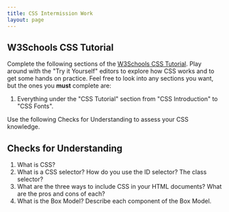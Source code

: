 ```yaml
---
title: CSS Intermission Work
layout: page
---
```


## W3Schools CSS Tutorial

Complete the following sections of the [W3Schools CSS Tutorial](https://www.w3schools.com/css/default.asp). Play around with the "Try it Yourself" editors to explore how CSS works and to get some hands on practice. Feel free to look into any sections you want, but the ones you **must** complete are:

1. Everything under the "CSS Tutorial" section from "CSS Introduction" to "CSS Fonts".

Use the following Checks for Understanding to assess your CSS knowledge.

## Checks for Understanding

1. What is CSS?
1. What is a CSS selector? How do you use the ID selector? The class selector?
1. What are the three ways to include CSS in your HTML documents? What are the pros and cons of each?
1. What is the Box Model? Describe each component of the Box Model.
